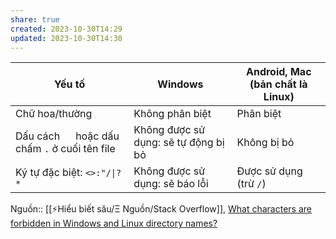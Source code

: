 ```yaml
---
share: true
created: 2023-10-30T14:29
updated: 2023-10-30T14:30
---
```


| Yếu tố                                         | Windows                              | Android, Mac (bản chất là Linux) |
| ---------------------------------------------- | ------------------------------------ | -------------------------------- |
| Chữ hoa/thường                                 | Không phân biệt                      | Phân biệt                        |
| Dấu cách `  ` hoặc dấu chấm `.` ở cuối tên file | Không được sử dụng: sẽ tự động bị bỏ | Không bị bỏ                      |
| Ký tự đặc biệt: `<>:"/\|?*`                    | Không được sử dụng: sẽ báo lỗi       | Được sử dụng (trừ `/`)           |

Nguồn:: [[⚡Hiểu biết sâu/Ξ Nguồn/Stack Overflow]], [What characters are forbidden in Windows and Linux directory names?](https://stackoverflow.com/q/1976007/3416774)
